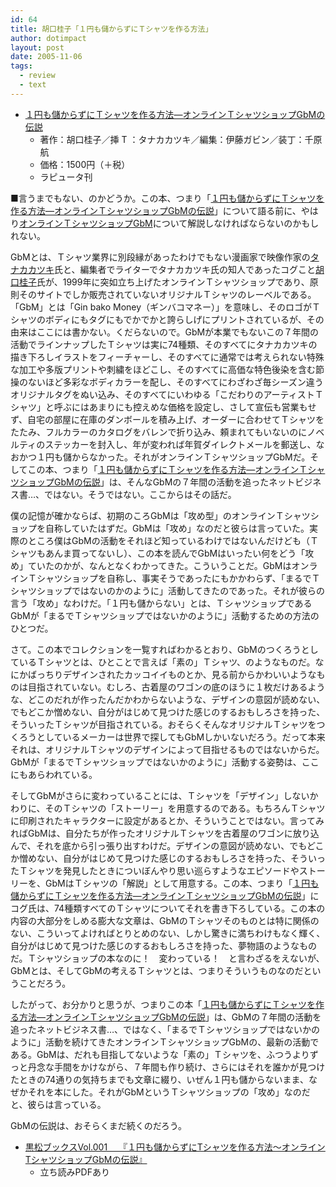 ```yaml
---
id: 64
title: 胡口桂子「１円も儲からずにＴシャツを作る方法」
author: dotimpact
layout: post
date: 2005-11-06
tags:
  - review
  - text
---
```

  * [１円も儲からずにＴシャツを作る方法—オンラインＴシャツショップGbMの伝説][1] 
      * 著作：胡口桂子／挿 T ：タナカカツキ／編集：伊藤ガビン／装丁：千原航
      * 価格：1500円（＋税）
      * ラピュータ刊

■言うまでもない、のかどうか。この本、つまり「[１円も儲からずにＴシャツを作る方法—オンラインＴシャツショップGbMの伝説][1]」について語る前に、やはり[オンラインＴシャツショップGbM][2]について解説しなければならないのかもしれない。

GbMとは、Ｔシャツ業界に別段縁があったわけでもない漫画家で映像作家の[タナカカツキ][3]氏と、編集者でライターでタナカカツキ氏の知人であったコグこと[胡口桂子][4]氏が、1999年に突如立ち上げたオンラインＴシャツショップであり、原則そのサイトでしか販売されていないオリジナルＴシャツのレーベルである。「GbM」とは「Gin bako Money（ギンバコマネー）」を意味し、そのロゴがＴシャツのボディにもタグにもでかでかと誇らしげにプリントされているが、その由来はここには書かない。くだらないので。GbMが本業でもないこの７年間の活動でラインナップしたＴシャツは実に74種類、そのすべてにタナカカツキの描き下ろしイラストをフィーチャーし、そのすべてに通常では考えられない特殊な加工や多版プリントや刺繍をほどこし、そのすべてに高価な特色後染を含む節操のないほど多彩なボディカラーを配し、そのすべてにわざわざ毎シーズン違うオリジナルタグをぬい込み、そのすべてにいわゆる「こだわりのアーティストＴシャツ」と呼ぶにはあまりにも控えめな価格を設定し、さして宣伝も営業もせず、自宅の部屋に在庫のダンボールを積み上げ、オーダーに合わせてＴシャツをたたみ、フルカラーのカタログをバレンで折り込み、頼まれてもいないのにノベルティのステッカーを封入し、年が変われば年賀ダイレクトメールを郵送し、なおかつ１円も儲からなかった。それがオンラインＴシャツショップGbMだ。そしてこの本、つまり「[１円も儲からずにＴシャツを作る方法—オンラインＴシャツショップGbMの伝説][1]」は、そんなGbMの７年間の活動を追ったネットビジネス書…、ではない。そうではない。ここからはその話だ。

僕の記憶が確かならば、初期のころGbMは「攻め型」のオンラインＴシャツショップを自称していたはずだ。GbMは「攻め」なのだと彼らは言っていた。実際のところ僕はGbMの活動をそれほど知っているわけではないんだけども（Ｔシャツもあんま買ってないし）、この本を読んでGbMはいったい何をどう「攻め」ていたのかが、なんとなくわかってきた。こういうことだ。GbMはオンラインＴシャツショップを自称し、事実そうであったにもかかわらず、「まるでＴシャツショップではないのかのように」活動してきたのであった。それが彼らの言う「攻め」なわけだ。「１円も儲からない」とは、ＴシャツショップであるGbMが「まるでＴシャツショップではないかのように」活動するための方法のひとつだ。

さて。この本でコレクションを一覧すればわかるとおり、GbMのつくろうとしているＴシャツとは、ひとことで言えば「素の」Ｔシャツ、のようなものだ。なにかばっちりデザインされたカッコイイものとか、見る前からかわいいようなものは目指されていない。むしろ、古着屋のワゴンの底のほうに１枚だけあるような、どこのだれが作ったんだかわからないような、デザインの意図が読めない、でもどこか憎めない、自分がはじめて見つけた感じのするおもしろさを持った、そういったＴシャツが目指されている。おそらくそんなオリジナルＴシャツをつくろうとしているメーカーは世界で探してもGbMしかいないだろう。だって本来それは、オリジナルＴシャツのデザインによって目指せるものではないからだ。GbMが「まるでＴシャツショップではないかのように」活動する姿勢は、ここにもあらわれている。

そしてGbMがさらに変わっていることには、Ｔシャツを「デザイン」しないかわりに、そのＴシャツの「ストーリー」を用意するのである。もちろんＴシャツに印刷されたキャラクターに設定があるとか、そういうことではない。言ってみればGbMは、自分たちが作ったオリジナルＴシャツを古着屋のワゴンに放り込んで、それを底から引っ張り出すわけだ。デザインの意図が読めない、でもどこか憎めない、自分がはじめて見つけた感じのするおもしろさを持った、そういったＴシャツを発見したときについぼんやり思い巡らすようなエピソードやストーリーを、GbMはＴシャツの「解説」として用意する。この本、つまり「[１円も儲からずにＴシャツを作る方法—オンラインＴシャツショップGbMの伝説][1]」にコグ氏は、74種類すべてのＴシャツについてそれを書き下ろしている。この本の内容の大部分をしめる膨大な文章は、GbMのＴシャツそのものとは特に関係のない、こういってよければとりとめのない、しかし驚きに満ちわけもなく輝く、自分がはじめて見つけた感じのするおもしろさを持った、夢物語のようなものだ。Ｔシャツショップの本なのに！　変わっている！　と言わざるをえないが、GbMとは、そしてGbMの考えるＴシャツとは、つまりそういうものなのだということだろう。

したがって、お分かりと思うが、つまりこの本「[１円も儲からずにＴシャツを作る方法—オンラインＴシャツショップGbMの伝説][1]」は、GbMの７年間の活動を追ったネットビジネス書…、ではなく、「まるでＴシャツショップではないかのように」活動を続けてきたオンラインＴシャツショップGbMの、最新の活動である。GbMは、だれも目指してないような「素の」Ｔシャツを、ふつうよりずっと丹念な手間をかけながら、７年間も作り続け、さらにはそれを誰かが見つけたときの74通りの気持ちまでも文章に綴り、いぜん１円も儲からないまま、なぜかそれを本にした。それがGbMというＴシャツショップの「攻め」なのだと、彼らは言っている。

GbMの伝説は、おそらくまだ続くのだろう。

  * [黒松ブックスVol.001　 『１円も儲からずにTシャツを作る方法〜オンラインTシャツショップGbMの伝説』][5] 
      * 立ち読みPDFあり

 [1]: http://www.amazon.co.jp/exec/obidos/ASIN/4947752564/dotimpact-22/ref=nosim/
 [2]: http://kuromatsu.jp/gbm/
 [3]: http://www.kaerucafe.com/ka2ki/
 [4]: http://www.kogu.org/
 [5]: http://kuromatsu.jp/books/001/index.html
